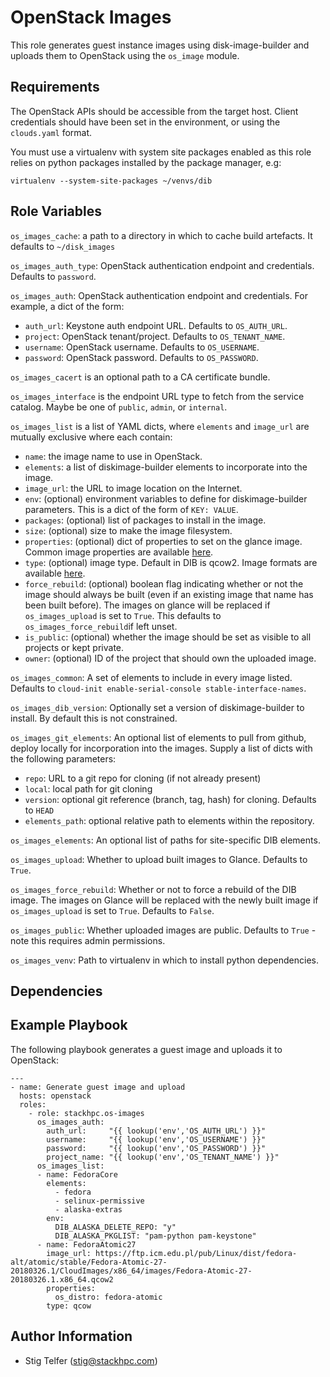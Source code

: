 OpenStack Images
================

This role generates guest instance images using disk-image-builder
and uploads them to OpenStack using the `os_image` module.

Requirements
------------

The OpenStack APIs should be accessible from the target host.
Client credentials should have been set in the environment, or
using the `clouds.yaml` format.

You must use a virtualenv with system site packages enabled
as this role relies on python packages installed by the package
manager, e.g:

```
virtualenv --system-site-packages ~/venvs/dib
```

Role Variables
--------------

`os_images_cache`: a path to a directory in which to cache build artefacts.
It defaults to `~/disk_images`

`os_images_auth_type`: OpenStack authentication endpoint and credentials.
Defaults to `password`.

`os_images_auth`: OpenStack authentication endpoint and credentials.  For
example, a dict of the form:
* `auth_url`: Keystone auth endpoint URL.  Defaults to `OS_AUTH_URL`.
* `project`: OpenStack tenant/project.  Defaults to `OS_TENANT_NAME`.
* `username`: OpenStack username.  Defaults to `OS_USERNAME`.
* `password`: OpenStack password.  Defaults to `OS_PASSWORD`.

`os_images_cacert` is an optional path to a CA certificate bundle.

`os_images_interface` is the endpoint URL type to fetch from the service
catalog. Maybe be one of `public`, `admin`, or `internal`.

`os_images_list` is a list of YAML dicts, where `elements` and `image_url` are
mutually exclusive where each contain:
* `name`: the image name to use in OpenStack.
* `elements`: a list of diskimage-builder elements to incorporate into the image.
* `image_url`: the URL to image location on the Internet.
* `env`: (optional) environment variables to define for diskimage-builder parameters.
  This is a dict of the form of `KEY: VALUE`.
* `packages`: (optional) list of packages to install in the image.
* `size`: (optional) size to make the image filesystem.
* `properties`: (optional) dict of properties to set on the glance image.
  Common image properties are available
  [here](https://docs.openstack.org/glance/latest/user/common-image-properties.html).
* `type`: (optional) image type. Default in DIB is qcow2. Image formats are
  available [here](https://docs.openstack.org/glance/latest/user/formats.html).
* `force_rebuild`: (optional) boolean flag indicating whether or not the image should always
  be built (even if an existing image that name has been built before). The images on glance
  will be replaced if `os_images_upload` is set to `True`. This defaults to
  `os_images_force_rebuild`if left unset.
* `is_public`: (optional) whether the image should be set as visible to all
  projects or kept private.
* `owner`: (optional) ID of the project that should own the uploaded image.

`os_images_common`: A set of elements to include in every image listed.
Defaults to `cloud-init enable-serial-console stable-interface-names`.

`os_images_dib_version`: Optionally set a version of diskimage-builder to install.
By default this is not constrained.

`os_images_git_elements`: An optional list of elements to pull from github, deploy
locally for incorporation into the images.  Supply a list of dicts with the
following parameters:
* `repo`: URL to a git repo for cloning (if not already present)
* `local`: local path for git cloning
* `version`: optional git reference (branch, tag, hash) for cloning.  Defaults
  to `HEAD`
* `elements_path`: optional relative path to elements within the repository.

`os_images_elements`: An optional list of paths for site-specific DIB elements.

`os_images_upload`: Whether to upload built images to Glance. Defaults to `True`.

`os_images_force_rebuild`: Whether or not to force a rebuild of the DIB image. The images on Glance
will be replaced with the newly built image if `os_images_upload` is set to `True`. Defaults to
`False`.

`os_images_public`: Whether uploaded images are public. Defaults to `True` - note this requires admin permissions.

`os_images_venv`: Path to virtualenv in which to install python dependencies.

Dependencies
------------

Example Playbook
----------------

The following playbook generates a guest image and uploads it to OpenStack:

    ---
    - name: Generate guest image and upload
      hosts: openstack
      roles:
        - role: stackhpc.os-images
          os_images_auth:
            auth_url:     "{{ lookup('env','OS_AUTH_URL') }}"
            username:     "{{ lookup('env','OS_USERNAME') }}"
            password:     "{{ lookup('env','OS_PASSWORD') }}"
            project_name: "{{ lookup('env','OS_TENANT_NAME') }}"
          os_images_list:
          - name: FedoraCore
            elements:
              - fedora
              - selinux-permissive
              - alaska-extras
            env:
              DIB_ALASKA_DELETE_REPO: "y"
              DIB_ALASKA_PKGLIST: "pam-python pam-keystone"
          - name: FedoraAtomic27
            image_url: https://ftp.icm.edu.pl/pub/Linux/dist/fedora-alt/atomic/stable/Fedora-Atomic-27-20180326.1/CloudImages/x86_64/images/Fedora-Atomic-27-20180326.1.x86_64.qcow2
            properties:
              os_distro: fedora-atomic
            type: qcow

Author Information
------------------

- Stig Telfer (<stig@stackhpc.com>)
